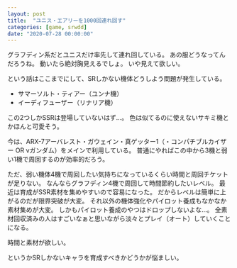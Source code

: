 ```yaml
---
layout: post
title:  "ユニス・エアリーを1000回連れ回す"
categories: [game, srwdd]
date: "2020-07-28 00:00:00"
---
```


グラフディン系だとユニスだけ率先して連れ回している。
あの服どうなってんだろうね。
動いたら絶対胸見えるでしょ。
いや見えて欲しい。

という話はここまでにして、SRしかない機体どうしよう問題が発生している。

- サマーソルト・ティアー（ユンナ機）
- イーディフューザー（リナリア機）

この2つしかSSRは登場していないはず...。
色は似てるのに使えないサキミ機とかほんと可愛そう。

今は、ARX-7アーバレスト・ガウェイン・真ゲッター1（・コンパチブルカイザー OR νガンダム）をメインで利用している。
普通にやればこの中から3機と弱い1機で周回するのが効率的だろう。

ただ、弱い機体4機で周回したい気持ちになっているくらい時間と周回チケットが足りない。
なんならグラフディン4機で周回して時間節約したいレベル。
最近は育成がSSR素材を集めやすいので容易になった。
だからレベルは簡単に上がるのだが限界突破が大変。
それ以外の機体強化やパイロット養成もなかなか素材集めが大変。
しかもパイロット養成のやつはドロップしないよな...。
全素材回収済みの人はすごいなぁと思いながら淡々とプレイ（オート）していくことになる。

時間と素材が欲しい。

というかSRしかないキャラを育成すべきかどうかが悩ましい。